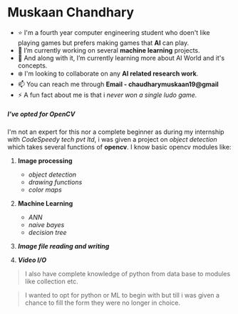 # Muskaan Chandhary

- :star: I'm a fourth year computer engineering student who doen't like playing games but prefers making games that **AI** can play.
- 🔭 I’m currently working on several **machine learning** projects.
- 🌱 And along with it, I’m currently learning more about AI World and it's concepts.
- :snowflake: I'm looking to collaborate on any **AI related research work**.
- 📫 You can reach me through **Email - chaudharymuskaan19@gmail**
- ⚡ A fun fact about me is that i *never won a single ludo game.*

##### I've opted for OpenCV

I'm not an expert for this nor a complete beginner as during my internship with *CodeSpeedy tech pvt ltd*, i was given a project on *object detection* which takes several functions of **opencv**.
I know basic opencv modules like:
  1. **Image processing**
      * *object detection*
      * *drawing functions*
      * *color maps*
  2. **Machine Learning**
      * *ANN*
      * *naive bayes*
      * *decision tree*
  3. ***Image file reading and writing***
  
  4. ***Video I/O***
  
  > I also have complete knowledge of python from data base to modules like collection etc.
  
  > I wanted to opt for python or ML to begin with but till i was given a chance to fill the form they were no longer in choice.

